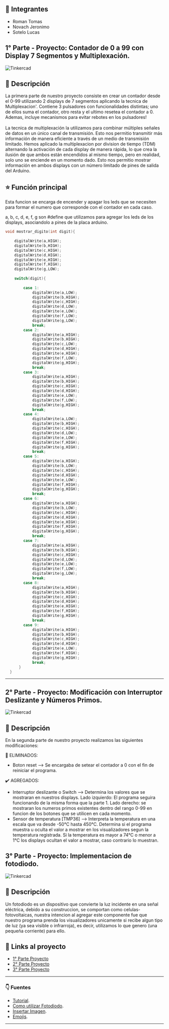 ## :construction_worker: Integrantes 
- Roman Tomas
- Novach Jeronimo
- Sotelo Lucas


## 1° Parte - Proyecto: Contador de 0 a 99 con Display 7 Segmentos y Multiplexación.
![Tinkercad](circuito_spd.png)


## :page_with_curl: Descripción
La primera parte de nuestro proyecto consiste en crear un contador desde el 0-99 utilizando 2 displays de 7 segmentos aplicando la tecnica de Multiplexacion'. Contiene 3 pulsadores con funcionalidades distintas; uno de ellos suma el contador, otro resta y el ultimo resetea el contador a 0.
Ademas, incluye mecanismos para evitar rebotes en los pulsadores!<br>
<br>
La tecnica de multiplexación la utilizamos para combinar múltiples señales de datos en un único canal de transmisión. Esto nos permitio transmitir más información de manera eficiente a través de un medio de transmisión limitado. Hemos aplicado la multiplexacion por division de tiempo (TDM) alternando la activación de cada display de manera rápida, lo que crea la ilusión de que ambos están encendidos al mismo tiempo, pero en realidad, solo uno se enciende en un momento dado. Esto nos permitio mostrar información en ambos displays con un número limitado de pines de salida del Arduino.

## :star: Función principal
Esta funcion se encarga de encender y apagar los leds que se necesiten para formar el numero que corresponde con el contador en cada caso. 

a, b, c, d, e, f, g son #define que utilizamos para agregar los leds de los displays, asociandolo a pines de la placa arduino.

~~~ C++ (lenguaje en el que esta escrito)
void mostrar_digito(int digit){
  
    digitalWrite(a,HIGH);
    digitalWrite(b,HIGH);
    digitalWrite(c,HIGH);
    digitalWrite(d,HIGH);
    digitalWrite(e,HIGH);
    digitalWrite(f,HIGH);
    digitalWrite(g,LOW);
  
    switch(digit){
      
        case 1:
            digitalWrite(a,LOW);
            digitalWrite(b,HIGH);
            digitalWrite(c,HIGH);
            digitalWrite(d,LOW);
            digitalWrite(e,LOW);
            digitalWrite(f,LOW);
            digitalWrite(g,LOW);
            break;
        case 2:
            digitalWrite(a,HIGH);
            digitalWrite(b,HIGH);
            digitalWrite(c,LOW);
            digitalWrite(d,HIGH);
            digitalWrite(e,HIGH);
            digitalWrite(f,LOW);
            digitalWrite(g,HIGH);
            break;
        case 3:
            digitalWrite(a,HIGH);
            digitalWrite(b,HIGH);
            digitalWrite(c,HIGH);
            digitalWrite(d,HIGH);
            digitalWrite(e,LOW);
            digitalWrite(f,LOW);
            digitalWrite(g,HIGH);
            break;
        case 4:
            digitalWrite(a,LOW);
            digitalWrite(b,HIGH);
            digitalWrite(c,HIGH);
            digitalWrite(d,LOW);
            digitalWrite(e,LOW);
            digitalWrite(f,HIGH);
            digitalWrite(g,HIGH);
            break;
        case 5:
            digitalWrite(a,HIGH);
            digitalWrite(b,LOW);
            digitalWrite(c,HIGH);
            digitalWrite(d,HIGH);
            digitalWrite(e,LOW);
            digitalWrite(f,HIGH);
            digitalWrite(g,HIGH);
            break;
        case 6:
            digitalWrite(a,HIGH);
            digitalWrite(b,LOW);
            digitalWrite(c,HIGH);
            digitalWrite(d,HIGH);
            digitalWrite(e,HIGH);
            digitalWrite(f,HIGH);
            digitalWrite(g,HIGH);
            break;
        case 7:
            digitalWrite(a,HIGH);
            digitalWrite(b,HIGH);
            digitalWrite(c,HIGH);
            digitalWrite(d,LOW);
            digitalWrite(e,LOW);
            digitalWrite(f,LOW);
            digitalWrite(g,LOW);
            break;
        case 8:
            digitalWrite(a,HIGH);
            digitalWrite(b,HIGH);
            digitalWrite(c,HIGH);
            digitalWrite(d,HIGH);
            digitalWrite(e,HIGH);
            digitalWrite(f,HIGH);
            digitalWrite(g,HIGH);
            break;
        case 9:
            digitalWrite(a,HIGH);
            digitalWrite(b,HIGH);
            digitalWrite(c,HIGH);
            digitalWrite(d,HIGH);
            digitalWrite(e,LOW);
            digitalWrite(f,HIGH);
            digitalWrite(g,HIGH);
            break;
      }
  }
~~~
---

## 2° Parte - Proyecto: Modificación con Interruptor Deslizante y Números Primos.
![Tinkercad](circuito_spd_2da.png)


## :page_with_curl: Descripción
En la segunda parte de nuestro proyecto realizamos las siguientes modificaciones:<br>

:triangular_flag_on_post: ELIMINADOS:
- Boton reset --> Se encargaba de setear el contador a 0 con el fin de reiniciar el programa.

:heavy_check_mark: AGREGADOS:
- Interruptor deslizante o Switch --> Determina los valores que se mostraran en nuestros displays. Lado izquierdo: El programa seguira funcionando de la misma forma que la parte 1. Lado derecho: se mostraran los numeros primos existentes dentro del rango 0-99 en funcion de los botones que se utilicen en cada momento.
- Sensor de temperatura [TMP36] --> Interpreta la temperatura en una escala que va desde -50°C hasta 450°C. Determina si el programa muestra u oculta el valor a mostrar en los visualizadores segun la temperatura registrada. Si la temperatura es mayor a 74°C o menor a 1°C los displays ocultan el valor a mostrar, caso contrario lo muestran.

## 3° Parte - Proyecto: Implementacion de fotodiodo.
![Tinkercad](tercera_parte_spd.png)
## :page_with_curl: Descripción
Un fotodiodo es un dispositivo que convierte la luz incidente en una señal eléctrica, debido a su construccion, se comportan como celulas-fotovoltaicas, nuestra intencion al agregar este componente fue que nuestro programa prenda los visualizadores unicamente si recibe algun tipo de luz (ya sea visible o infrarroja), es decir, utilizamos lo que  genero (una pequeña corriente) para ello.


## :pushpin: Links al proyecto
- [1° Parte Proyecto](https://www.tinkercad.com/things/eAtVA3PDnj8)
- [2° Parte Proyecto](https://www.tinkercad.com/things/gFwOfAjB9RF)
- [3° Parte Proyecto](https://www.tinkercad.com/things/2bMBr4uYVbG)
---

### :point_down: Fuentes

- [Tutorial](https://www.youtube.com/watch?v=_Ry7mtURGDE&list=PL7LaR6_A2-E11BQXtypHMgWrSR-XOCeyD&index=4).
- [Como utilizar Fotodiodo](https://www.youtube.com/watch?v=r9B_tdsA1t8).
- [Insertar Imagen](https://www.youtube.com/watch?v=lWeEF5fmdko).
- [Emojis](https://gist.github.com/rxaviers/7360908).

---






